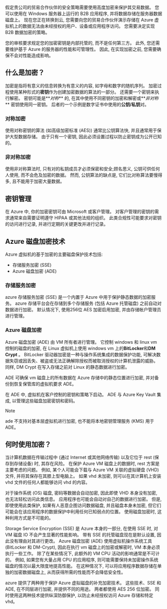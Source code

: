 假定贵公司的贸易合作伙伴的安全策略需要使用高度加密来保护其交易数据。 您可以使用在 Windows 服务器上运行的 B2B 应用程序, 并将数据存储在服务器数据磁盘上。 现在您正在转换到云, 您需要向您的贸易合作伙伴演示存储在 Azure 虚拟机上的数据无法由未经授权的用户、设备或应用程序访问。 您需要决定实现 B2B 数据加密的策略。

您的审核要求规定您的加密密钥是内部托管的, 而不是任何第三方。 此外, 您还需要维护基于 Azure 的服务器的性能和可管理性。 因此, 在实现加密之前, 您需要确保不会对性能造成影响。

## <a name="what-is-encryption"></a>什么是加密？

加密是指将有意义的信息转换为有意义的内容, 如字母和数字的随机序列。 加密过程使用某种形式的**密钥**作为创建加密数据的算法的一部分。 还需要一个密钥来执行解密。 密钥可能是**_对称_** 的, 在其中使用不同密钥的加密和解密或**_非对称_** 密钥使用同一密钥。 后者的一个示例是数字证书中使用的**公钥/私钥**对。

### <a name="symmetric-encryption"></a>对称加密

使用对称密钥的算法 (如高级加密标准 (AES)) 通常比公钥算法快, 并且通常用于保护大型数据存储。 由于只有一个密钥, 因此必须设置过程以防止密钥成为公开已知的。

### <a name="asymmetric-encryption"></a>非对称加密

使用非对称算法时, 只有对的私钥成员才必须保密和安全;顾名思义, 公钥可供任何人使用, 而不会危及加密的数据。 然而, 公钥算法的缺点是, 它们比对称算法要慢得多, 且不能用于加密大量数据。

## <a name="key-management"></a>密钥管理

在 Azure 中, 你的加密密钥可由 Microsoft 或客户管理。 对客户管理的密钥的需求通常来自需要证明遵守 HIPAA 或其他法规的组织。 此类合规性可能要求对密钥的访问进行记录, 并进行定期的关键更改并进行记录。

## <a name="azure-disk-encryption-technologies"></a>Azure 磁盘加密技术

Azure 虚拟机的基于加密的主要磁盘保护技术包括:

- 存储服务加密 (SSE)
- Azure 磁盘加密 (ADE)

### <a name="storage-service-encryption"></a>存储服务加密

azure 存储服务加密 (SSE) 是一个内置于 Azure 中用于保护静态数据的加密服务。 azure 存储平台会在存储到多个存储服务 (包括 Azure 托管磁盘) 之前自动对数据进行加密。 默认情况下, 使用256位 AES 加密启用加密, 并由存储帐户管理员进行管理。

### <a name="azure-disk-encryption"></a>Azure 磁盘加密

Azure 磁盘加密 (ADE) 由 VM 所有者进行管理。 它控制 windows 和 linux vm 控制的磁盘的加密, 在 Linux 虚拟机上使用 windows vm 上的**BitLocker**和**DM Crypt** 。 BitLocker 驱动器加密是一种与操作系统集成的数据保护功能, 可解决数据失窃或因丢失、被盗或无法正确解除授权而被取消授权的计算机泄露的威胁。 同样, DM Crypt 在写入存储之前对 Linux 的静态数据进行加密。

ADE 可确保 vm 磁盘上的所有数据在 Azure 存储中的静态位置进行加密, 并对备份到恢复保管库的虚拟机要求 ADE。

在 ADE 中, 虚拟机在客户控制的密钥和策略下启动。 ADE 与 Azure Key Vault 集成, 以管理这些磁盘加密密钥和密码。

> [!NOTE] 
> ade 不支持对基本层虚拟机进行加密, 也不能将本地密钥管理服务 (KMS) 用于 ADE。

## <a name="when-to-use-encryption"></a>何时使用加密？

当计算机数据在传输过程中 (通过 Internet 或其他网络传输) 以及它位于 rest (保存到存储设备) 时, 其存在风险。 在保护 Azure VM 磁盘上的数据时, rest 方案是主要考虑的问题。 例如, 某个人可能会下载与 Azure VM 关联的虚拟硬盘 (VHD) 文件, 并将其保存在其膝上型电脑上。 如果 vhd 未加密, 则可以在其计算机上安装 vhd 文件的任何人都能够访问 vhd 的内容。

对于操作系统 (OS) 磁盘, 密码等数据会自动加密, 因此即使 VHD 本身没有加密, 也无法轻松访问此类信息。 应用程序也可能会自动对自己的数据进行加密。 但是, 即使使用此类保护, 如果有人恶意企图访问数据磁盘, 并且磁盘本身未加密, 但它们可能会在该应用程序的数据保护中利用任何已知弱点的位置。 使用磁盘加密时, 这种利用方式是不可能的。

Storage Service Encryption (SSE) 是 Azure 本身的一部分, 在使用 SSE 时, 对 VM 磁盘 IO 不会产生显著的性能影响。 带有 SSE 的托管磁盘现在是默认设置, 因此没有理由对其进行更改。 Azure 磁盘加密 (ADE) 使用虚拟机操作系统工具 (BitLocker 和 DM-Crypt), 因此在执行 vm 磁盘上的加密或解密时, VM 本身必须执行一些工作。 除了在某些情况下, 此额外的 VM CPU 活动的影响通常是不可计的。 例如, 如果您有大量占用 CPU 的应用程序, 则可能需要保持未加密操作系统磁盘的情况以最大限度地提高性能。 在这种情况下, 可以将应用程序数据存储在单独的加密数据磁盘上, 从而获得所需的性能而不会降低安全性。

azure 提供了两种用于保护 Azure 虚拟磁盘的补充加密技术。 这些技术、SSE 和 ADE, 在不同层进行加密, 并提供不同的用途。 两者都使用 AES 256 位加密。 同时使用这两种技术提供纵深防御保护, 以防止未经授权访问 Azure 存储和特定 vhd。
